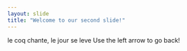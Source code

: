 ```yaml
---
layout: slide
title: "Welcome to our second slide!"
---
```

le coq chante, le jour se leve
Use the left arrow to go back!
